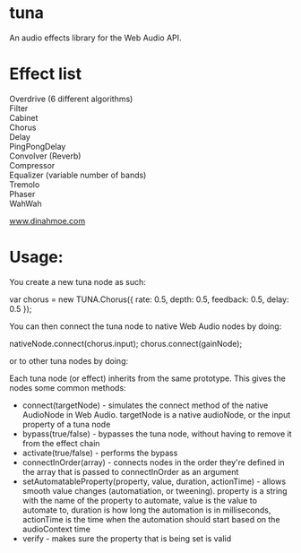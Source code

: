 tuna
====

An audio effects library for the Web Audio API.

Effect list<br />
====
Overdrive (6 different algorithms)<br />
Filter<br />
Cabinet<br />
Chorus<br />
Delay<br />
PingPongDelay<br />
Convolver (Reverb)<br />
Compressor<br />
Equalizer (variable number of bands)<br />
Tremolo<br />
Phaser<br />
WahWah<br />

www.dinahmoe.com

Usage:
====

You create a new tuna node as such:

var chorus = new TUNA.Chorus({
                 rate: 0.5,
                 depth: 0.5,
                 feedback: 0.5,
                 delay: 0.5
             });

You can then connect the tuna node to native Web Audio nodes by doing:

nativeNode.connect(chorus.input);
chorus.connect(gainNode);

or to other tuna nodes by doing:




Each tuna node (or effect) inherits from the same prototype. This gives the nodes some common methods:
<ul>
    <li>connect(targetNode) - simulates the connect method of the native AudioNode in Web Audio. targetNode is a native audioNode, or the input property of a tuna node</li>
    <li>bypass(true/false) - bypasses the tuna node, without having to remove it from the effect chain</li>
    <li>activate(true/false) - performs the bypass</li>
    <li>connectInOrder(array) - connects nodes in the order they're defined in the array that is passed to connectInOrder as an argument</li>
    <li>setAutomatableProperty(property, value, duration, actionTime) - allows smooth value changes (automatiation, or tweening). property is a string with the name of the property to automate, value is the value to automate to, duration is how long the automation is in milliseconds, actionTime is the time when the automation should start based on the audioContext time</li>
    <li>verify - makes sure the property that is being set is valid</li>
</ul>